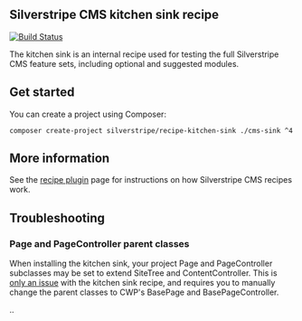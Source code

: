 ## Silverstripe CMS kitchen sink recipe

[![Build Status](https://app.travis-ci.com/silverstripe/recipe-kitchen-sink.svg?branch=4)](https://travis-ci.com/silverstripe/recipe-kitchen-sink)

The kitchen sink is an internal recipe used for testing the full Silverstripe CMS feature sets,
including optional and suggested modules.

## Get started

You can create a project using Composer:

```
composer create-project silverstripe/recipe-kitchen-sink ./cms-sink ^4
```

## More information

See the [recipe plugin](https://github.com/silverstripe/recipe-plugin) page for instructions on how
Silverstripe CMS recipes work.

## Troubleshooting

### Page and PageController parent classes

When installing the kitchen sink, your project Page and PageController subclasses may be set to extend
SiteTree and ContentController. This is [only an issue](https://github.com/silverstripe/cwp-recipe-kitchen-sink/issues/30)
with the kitchen sink recipe, and requires you to manually change the parent classes to CWP's BasePage and
BasePageController.

..
